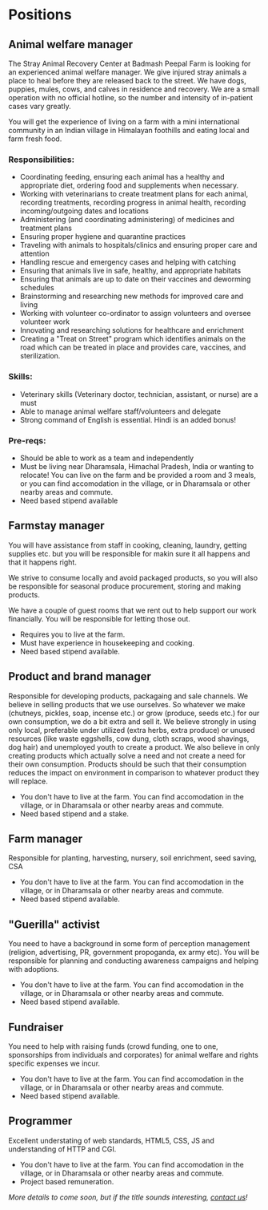 <!--

Title: Positions

-->

Positions
=====
## Animal welfare manager

The Stray Animal Recovery Center at Badmash Peepal Farm is looking for an experienced animal welfare manager. We give injured stray animals a place to heal before they are released back to the street. We have dogs, puppies, mules, cows, and calves in residence and recovery. We are a small operation with no official hotline, so the number and intensity of in-patient cases vary greatly.

You will get the experience of living on a farm with a mini international community in an Indian village in Himalayan foothills and eating local and farm fresh food. 

### Responsibilities:

* Coordinating feeding, ensuring each animal has a healthy and appropriate diet, ordering food and supplements when necessary.
* Working with veterinarians to create treatment plans for each animal, recording treatments, recording progress in animal health, recording incoming/outgoing dates and locations
* Administering (and coordinating administering) of medicines and treatment plans
* Ensuring proper hygiene and quarantine practices
* Traveling with animals to hospitals/clinics and ensuring proper care and attention
* Handling rescue and emergency cases and helping with catching
* Ensuring that animals live in safe, healthy, and appropriate habitats
* Ensuring that animals are up to date on their vaccines and deworming schedules
* Brainstorming and researching new methods for improved care and living
* Working with volunteer co-ordinator to assign volunteers and oversee volunteer work
* Innovating and researching solutions for healthcare and enrichment
* Creating a "Treat on Street" program which identifies animals on the road which can be treated in place and provides care, vaccines, and sterilization.

### Skills:

* Veterinary skills (Veterinary doctor, technician, assistant, or nurse) are a must
* Able to manage animal welfare staff/volunteers and delegate
* Strong command of English is essential. Hindi is an added bonus!

### Pre-reqs:

* Should be able to work as a team and independently
* Must be living near Dharamsala, Himachal Pradesh, India or wanting to relocate! You can live on the farm and be provided a room and 3 meals, or you can find accomodation in the village, or in Dharamsala or other nearby areas and commute. 
* Need based stipend available


## Farmstay manager

You will have assistance from staff in cooking, cleaning, laundry, getting supplies etc. but you will be responsible for makin sure it all happens and that it happens right.  

We strive to consume locally and avoid packaged products, so you will also be responsible for seasonal produce procurement, storing and making products.

We have a couple of guest rooms that we rent out to help support our work financially. You will be responsible for letting those out.

* Requires you to live at the farm.
* Must have experience in housekeeping and cooking.
* Need based stipend available. 

## Product and brand manager

Responsible for developing products, packagaing and sale channels. We believe in selling products that we use ourselves. So whatever we make (chutneys, pickles, soap, incense etc.) or grow (produce, seeds etc.) for our own consumption, we do a bit extra and sell it. We believe strongly in using only local, preferable under utilized  (extra herbs, extra produce) or unused resources (like waste eggshells, cow dung, cloth scraps, wood shavings, dog hair) and unemployed youth to create a product. We also believe in only creating products which actually solve a need and not create a need for their own consumption. Products should be such that their consumption reduces the impact on environment in comparison to whatever product they will replace.

* You don't have to live at the farm. You can find accomodation in the village, or in Dharamsala or other nearby areas and commute. 
* Need based stipend and a stake.

## Farm manager

Responsible for planting, harvesting, nursery, soil enrichment, seed saving, CSA

* You don't have to live at the farm. You can find accomodation in the village, or in Dharamsala or other nearby areas and commute. 
* Need based stipend available.

## "Guerilla" activist

You need to have a background in some form of perception management (religion, advertising, PR, government propoganda, ex army etc). You will be responsible for planning and conducting awareness campaigns and helping with adoptions.

* You don't have to live at the farm. You can find accomodation in the village, or in Dharamsala or other nearby areas and commute. 
* Need based stipend available.


## Fundraiser

You need to help with raising funds (crowd funding, one to one, sponsorships from individuals and corporates) for animal welfare and rights specific expenses we incur.

* You don't have to live at the farm. You can find accomodation in the village, or in Dharamsala or other nearby areas and commute. 
* Need based stipend available.

## Programmer

Excellent understating of web standards, HTML5, CSS, JS and understanding of HTTP and CGI.

* You don't have to live at the farm. You can find accomodation in the village, or in Dharamsala or other nearby areas and commute. 
* Project based remuneration.


<i>More details to come soon, but if the title sounds interesting, [contact us](/?p=contact)!</i>
